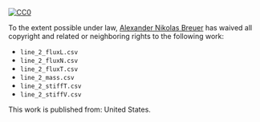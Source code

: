 [![CC0](http://i.creativecommons.org/p/zero/1.0/88x31.png)](http://creativecommons.org/publicdomain/zero/1.0/)

To the extent possible under law, [Alexander Nikolas Breuer](http://dial3343.org) has waived all copyright and related or neighboring rights to the following work:

* `line_2_fluxL.csv`
* `line_2_fluxN.csv`
* `line_2_fluxT.csv`
* `line_2_mass.csv`
* `line_2_stiffT.csv`
* `line_2_stiffV.csv`

This work is published from: United States.
